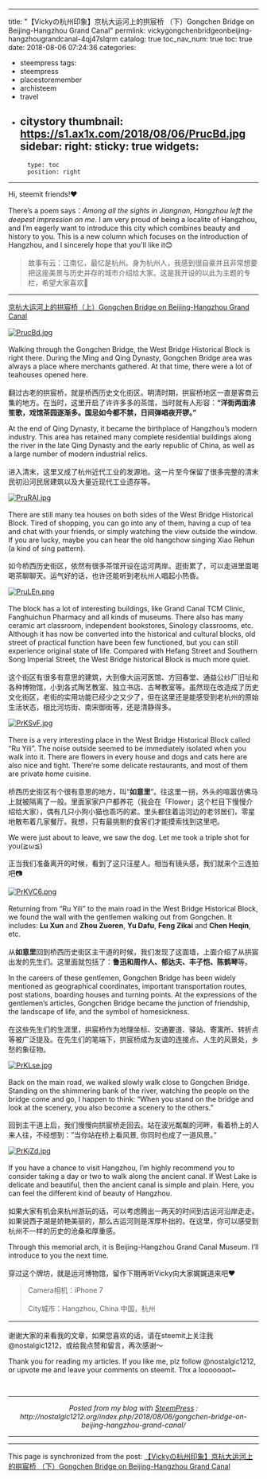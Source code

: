 
---
title: "【Vickyの杭州印象】京杭大运河上的拱宸桥 （下）Gongchen Bridge on Beijing-Hangzhou Grand Canal"
permlink: vickygongchenbridgeonbeijing-hangzhougrandcanal-4qj47slqrm
catalog: true
toc_nav_num: true
toc: true
date: 2018-08-06 07:24:36
categories:
- steempress
tags:
- steempress
- placestoremember
- archisteem
- travel
- citystory
thumbnail: https://s1.ax1x.com/2018/08/06/PrucBd.jpg
sidebar:
    right:
        sticky: true
widgets:
    -
        type: toc
        position: right
---


Hi, steemit friends!❤️
<div class="markdown-here-wrapper" data-md-url="http://nostalgic1212.org/wp-admin/post.php?post=1023&amp;action=edit">
<p style="margin: 0px 0px 1.2em !important;">There’s a poem says：<em>Among all the sights in Jiangnan, Hangzhou left the deepest impression on me</em>. I am very proud of being a localite of Hangzhou, and I’m eagerly want to introduce this city which combines beauty and history to you. This is a new column which focuses on the introduction of Hangzhou, and I sincerely hope that you'll like it😊
<blockquote>故事有云：江南忆，最忆是杭州。身为杭州人，我感到很自豪并且非常想要把这座美景与历史并存的城市介绍给大家。这是我开设的以此为主题的专栏，希望大家喜欢🎉</blockquote></p>


<hr /><p style="margin: 0px 0px 1.2em !important;"><a href="https://steemit.com/citystory/@nostalgic1212/vicky-a-city-a-story-photo-weekly-contest-30-bridge-30">京杭大运河上的拱宸桥（上）Gongchen Bridge on Beijing-Hangzhou Grand Canal</a></p>
<p style="margin: 0px 0px 1.2em !important;"><a href="https://imgchr.com/i/PrucBd"><img src="https://s1.ax1x.com/2018/08/06/PrucBd.jpg" alt="PrucBd.jpg" /><br/></a></p>
<p style="margin: 0px 0px 1.2em !important;">Walking through the Gongchen Bridge, the West Bridge Historical Block is right there. During the Ming and Qing Dynasty, Gongchen Bridge area was always a place where merchants gathered. At that time, there were a lot of teahouses opened here.
<p>翻过古老的拱宸桥，就是桥西历史文化街区。明清时期，拱宸桥地区一直是客商云集的地方。在当时，这里开启了许许多多的茶馆，当时就有人形容：<strong>“洋街两面沸笙歌，戏馆茶园逐渐多。国忌如今都不禁，日间弹唱夜开锣。”</strong></p>
<p style="margin: 0px 0px 1.2em !important;">At the end of Qing Dynasty, it became the birthplace of Hangzhou’s modern industry. This area has retained many complete residential buildings along the river in the late Qing Dynasty and the early republic of China, as well as a large number of modern industrial relics.
<p>进入清末，这里又成了杭州近代工业的发源地。这一片至今保留了很多完整的清末民初沿河民居建筑以及大量近现代工业遗存等。</p>
<p style="margin: 0px 0px 1.2em !important;"><a href="https://imgchr.com/i/PruRAI"><img src="https://s1.ax1x.com/2018/08/06/PruRAI.jpg" alt="PruRAI.jpg" /><br/></a></p>
<p style="margin: 0px 0px 1.2em !important;">There are still many tea houses on both sides of the West Bridge Historical Block. Tired of shopping, you can go into any of them, having a cup of tea and chat with your friends, or simply watching the view outside the window. If you are lucky, maybe you can hear the old hangchow singing Xiao Rehun (a kind of sing pattern).
<p>如今桥西历史街区，依然有很多茶馆开设在运河两岸。逛街累了，可以走进里面喝喝茶聊聊天。运气好的话，也许还能听到老杭州人唱起小热昏。</p>
<p style="margin: 0px 0px 1.2em !important;"><a href="https://imgchr.com/i/PruLEn"><img src="https://s1.ax1x.com/2018/08/06/PruLEn.png" alt="PruLEn.png" /><br/></a></p>
<p style="margin: 0px 0px 1.2em !important;">The block has a lot of interesting buildings, like Grand Canal TCM Clinic, Fanghuichun Pharmacy and all kinds of museums. There also has many ceramic art classroom, independent bookstores, Sinology classrooms, etc. Although it has now be converted into the historical and cultural blocks, old street of practical function have been few functioned, but you can still experience original state of life. Compared with Hefang Street and Southern Song Imperial Street, the West Bridge historical Block is much more quiet.
<p>这个街区有很多有意思的建筑，大到像大运河医馆、方回春堂、通益公纱厂旧址和各种博物馆，小到各式陶艺教室、独立书店、古琴教室等。虽然现在改造成了历史文化街区，老街的实用功能已经少之又少了，但在这里还是能感受到老杭州的原始生活状态，相比河坊街、南宋御街等，还是清静得多。</p>
<p style="margin: 0px 0px 1.2em !important;"><a href="https://imgchr.com/i/PrKSvF"><img src="https://s1.ax1x.com/2018/08/06/PrKSvF.jpg" alt="PrKSvF.jpg" /><br/></a></p>
<p style="margin: 0px 0px 1.2em !important;">There is a very interesting place in the West Bridge Historical Block called “Ru Yili”. The noise outside seemed to be immediately isolated when you walk into it. There are flowers in every house and dogs and cats here are also nice and tight. There’re some delicate restaurants, and most of them are private home cuisine.
<p>桥西历史街区有个很有意思的地方，叫“<strong>如意里</strong>”。往这里一拐，外头的喧嚣仿佛马上就被隔离了一般。里面家家户户都养花（我会在「Flower」这个栏目下慢慢介绍给大家），偶有几只小狗小猫也乖巧的紧。里头都住着运河边的老邻居们，零星地散布着几家餐厅。我想，只有最挑剔的食客们才能摸索找到这里吧。</p>
<p style="margin: 0px 0px 1.2em !important;">We were just about to leave, we saw the dog. Let me took a triple shot for you(≧ω≦)</p>
<p>正当我们准备离开的时候，看到了这只汪星人。相当有镜头感，我们就来个三连拍吧📷</p>
<p style="margin: 0px 0px 1.2em !important;">
<a href="https://imgchr.com/i/PrKVC6"><img src="https://s1.ax1x.com/2018/08/06/PrKVC6.png" alt="PrKVC6.png" /><br/></a>
<p style="margin: 0px 0px 1.2em !important;">Returning from “Ru Yili” to the main road in the West Bridge Historical Block, we found the wall with the gentlemen walking out from Gongchen. It includes: <strong>Lu Xun</strong> and <strong>Zhou Zuoren</strong>, <strong>Yu Dafu</strong>, <strong>Feng Zikai</strong> and <strong>Chen Heqin</strong>, etc.</p>
<p>从<strong>如意里</strong>回到桥西历史街区主干道的时候，我们发现了这面墙，上面介绍了从拱宸出发的先生们。这里面就包括了：<strong>鲁迅和周作人、郁达夫、丰子恺、陈鹤琴</strong>等。</p>
<p style="margin: 0px 0px 1.2em !important;">In the careers of these gentlemen, Gongchen Bridge has been widely mentioned as geographical coordinates, important transportation routes, post stations, boarding houses and turning points. At the expressions of the gentlemen’s articles, Gongchen Bridge became the junction of friendship, the landscape of life, and the symbol of homesickness.
<p>在这些先生们的生涯里，拱宸桥作为地理坐标、交通要道、驿站、寄寓所、转折点等被广泛提及。在先生们的笔端下，拱宸桥成为友谊的连接点、人生的风景处，乡愁的象征物。</p>
<p style="margin: 0px 0px 1.2em !important;"><a href="https://imgchr.com/i/PrKLse"><img src="https://s1.ax1x.com/2018/08/06/PrKLse.jpg" alt="PrKLse.jpg" /><br/></a></p>
<p style="margin: 0px 0px 1.2em !important;">Back on the main road, we walked slowly walk close to Gongchen Bridge. Standing on the shimmering bank of the river, watching the people on the bridge come and go, I happen to think: “When you stand on the bridge and look at the scenery, you also become a scenery to the others.”
<p>回到主干道上后，我们慢慢向拱宸桥走回去。站在波光粼粼的河畔，看着桥上的人来人往，不经想到：”当你站在桥上看风景, 你同时也成了一道风景。”</p>
<p style="margin: 0px 0px 1.2em !important;"><a href="https://imgchr.com/i/PrKjZd"><img src="https://s1.ax1x.com/2018/08/06/PrKjZd.jpg" alt="PrKjZd.jpg" /><br/></a></p>
<p style="margin: 0px 0px 1.2em !important;">If you have a chance to visit Hangzhou, I’m highly recommend you to consider taking a day or two to walk along the ancient canal. If West Lake is delicate and beautiful, then the ancient canal is simple and plain. Here, you can feel the different kind of beauty of Hangzhou.
<p>如果大家有机会来杭州游玩的话，可以考虑腾出一两天的时间到古运河沿岸走走。如果说西子湖是娇艳美丽的，那么古运河则是浑厚朴拙的。在这里，你可以感受到杭州不一样的历史的沧桑和厚重感。</p>
<p style="margin: 0px 0px 1.2em !important;">Through this memorial arch, it is Beijing-Hangzhou Grand Canal Museum. I’ll introduce to you the next time.
<p>穿过这个牌坊，就是运河博物馆，留作下期再听Vicky向大家娓娓道来吧❤️</p>

<blockquote><p style="margin: 0px 0px 1.2em !important;">Camera相机：iPhone 7</p>
<p style="margin: 0px 0px 1.2em !important;">City城市：Hangzhou, China 中国，杭州</p></blockquote>


<hr />
<p style="margin: 0px 0px 1.2em !important;"><p>谢谢大家的来看我的文章，如果您喜欢的话，请在steemit上关注我@nostalgic1212，或给我点赞和留言，再次感谢～</p>
<p>Thank you for reading my articles. If you like me, plz follow @nostalgic1212, or upvote me and leave your comments on steemit. Thx a looooooot~</p>

<div style="height: 0; width: 0; max-height: 0; max-width: 0; overflow: hidden; font-size: 0em; padding: 0; margin: 0;" title="MDH:PHA+SGksIHN0ZWVtaXQgZnJpZW5kcyE8aW1nIGRyYWdnYWJsZT0iZmFsc2UiIGRhdGEtbWNlLXJl c2l6ZT0iZmFsc2UiIGRhdGEtbWNlLXBsYWNlaG9sZGVyPSIxIiBkYXRhLXdwLWVtb2ppPSIxIiBj bGFzcz0iZW1vamkiIGFsdD0i4p2k77iPIiBzcmM9Imh0dHBzOi8vcy53Lm9yZy9pbWFnZXMvY29y ZS9lbW9qaS8xMS9zdmcvMjc2NC5zdmciPjxicj5UaGVyZSdzIGEgcG9lbSBzYXlz77yaKkFtb25n IGFsbCB0aGUgc2lnaHRzIGluIEppYW5nbmFuLCBIYW5nemhvdSBsZWZ0IHRoZSBkZWVwZXN0IGlt cHJlc3Npb24gb24gbWUqLiBJIGFtIHZlcnkgcHJvdWQgb2YgYmVpbmcgYSBsb2NhbGl0ZSBvZiBI YW5nemhvdSwgYW5kIEknbSBlYWdlcmx5IHdhbnQgdG8gaW50cm9kdWNlIHRoaXMgY2l0eSB3aGlj aCBjb21iaW5lcyBiZWF1dHkgYW5kIGhpc3RvcnkgdG8geW91LiBUaGlzIGlzIGEgbmV3IGNvbHVt biB3aGljaCBmb2N1c2VzIG9uIHRoZSBpbnRyb2R1Y3Rpb24gb2YgSGFuZ3pob3UsIGFuZCBJIHNp bmNlcmVseSBob3BlIHRoYXQgeW914oCYbGwgbGlrZSBpdDxpbWcgZHJhZ2dhYmxlPSJmYWxzZSIg ZGF0YS1tY2UtcmVzaXplPSJmYWxzZSIgZGF0YS1tY2UtcGxhY2Vob2xkZXI9IjEiIGRhdGEtd3At ZW1vamk9IjEiIGNsYXNzPSJlbW9qaSIgYWx0PSLtoL3tuIoiIHNyYz0iaHR0cHM6Ly9zLncub3Jn L2ltYWdlcy9jb3JlL2Vtb2ppLzExL3N2Zy8xZjYwYS5zdmciPjxicj7mlYXkuovmnInkupHvvJrm sZ/ljZflv4bvvIzmnIDlv4bmmK/mna3lt57jgILouqvkuLrmna3lt57kurrvvIzmiJHmhJ/liLDl vojoh6rosarlubbkuJTpnZ7luLjmg7PopoHmiorov5nluqfnvo7mma/kuI7ljoblj7LlubblrZjn moTln47luILku4vnu43nu5nlpKflrrbjgILov5nmmK/miJHlvIDorr7nmoTku6XmraTkuLrkuLvp opjnmoTkuJPmoI/vvIzluIzmnJvlpKflrrbllpzmrKI8aW1nIGRyYWdnYWJsZT0iZmFsc2UiIGRh dGEtbWNlLXJlc2l6ZT0iZmFsc2UiIGRhdGEtbWNlLXBsYWNlaG9sZGVyPSIxIiBkYXRhLXdwLWVt b2ppPSIxIiBjbGFzcz0iZW1vamkiIGFsdD0i7aC87b6JIiBzcmM9Imh0dHBzOi8vcy53Lm9yZy9p bWFnZXMvY29yZS9lbW9qaS8xMS9zdmcvMWYzODkuc3ZnIj48L3A+PHA+PGJyIGRhdGEtbWNlLWJv Z3VzPSIxIj48L3A+PGhyPjxwPjxiciBkYXRhLW1jZS1ib2d1cz0iMSI+PC9wPjxwPlvkuqzmna3l pKfov5DmsrPkuIrnmoTmi7HlrrjmoaXvvIjkuIrvvIlHb25nY2hlbiBCcmlkZ2Ugb24gQmVpamlu Zy1IYW5nemhvdSBHcmFuZCBDYW5hbF0oaHR0cHM6Ly9zdGVlbWl0LmNvbS9jaXR5c3RvcnkvQG5v c3RhbGdpYzEyMTIvdmlja3ktYS1jaXR5LWEtc3RvcnktcGhvdG8td2Vla2x5LWNvbnRlc3QtMzAt YnJpZGdlLTMwKTwvcD48cD5bIVtQcnVjQmQuanBnXShodHRwczovL3MxLmF4MXguY29tLzIwMTgv MDgvMDYvUHJ1Y0JkLmpwZyldKGh0dHBzOi8vaW1nY2hyLmNvbS9pL1BydWNCZCk8L3A+PHA+V2Fs a2luZyB0aHJvdWdoIHRoZSBHb25nY2hlbiBCcmlkZ2UsIHRoZSBXZXN0IEJyaWRnZSBIaXN0b3Jp Y2FsIEJsb2NrIGlzIHJpZ2h0IHRoZXJlLiBEdXJpbmcgdGhlIE1pbmcgYW5kIFFpbmcgRHluYXN0 eSwgR29uZ2NoZW4gQnJpZGdlIGFyZWEgd2FzIGFsd2F5cyBhIHBsYWNlIHdoZXJlIG1lcmNoYW50 cyBnYXRoZXJlZC4gQXQgdGhhdCB0aW1lLCB0aGVyZSB3ZXJlIGEgbG90IG9mIHRlYWhvdXNlcyBv cGVuZWQgaGVyZS48YnI+57+76L+H5Y+k6ICB55qE5oux5a645qGl77yM5bCx5piv5qGl6KW/5Y6G 5Y+y5paH5YyW6KGX5Yy644CC5piO5riF5pe25pyf77yM5oux5a645qGl5Zyw5Yy65LiA55u05piv 5a6i5ZWG5LqR6ZuG55qE5Zyw5pa544CC5Zyo5b2T5pe277yM6L+Z6YeM5byA5ZCv5LqG6K646K64 5aSa5aSa55qE6Iy26aaG77yM5b2T5pe25bCx5pyJ5Lq65b2i5a6577yaPGJyPioq4oCc5rSL6KGX 5Lik6Z2i5rK456yZ5q2M77yM5oiP6aaG6Iy25Zut6YCQ5riQ5aSa44CC5Zu95b+M5aaC5LuK6YO9 5LiN56aB77yM5pel6Ze05by55ZSx5aSc5byA6ZSj44CC4oCdKio8L3A+PHA+QXQgdGhlIGVuZCBv ZiBRaW5nIER5bmFzdHksIGl0IGJlY2FtZSB0aGUgYmlydGhwbGFjZSBvZiBIYW5nemhvdSdzIG1v ZGVybiBpbmR1c3RyeS4gVGhpcyBhcmVhIGhhcyByZXRhaW5lZCBtYW55IGNvbXBsZXRlIHJlc2lk ZW50aWFsIGJ1aWxkaW5ncyBhbG9uZyB0aGUgcml2ZXIgaW4gdGhlIGxhdGUgUWluZyBEeW5hc3R5 IGFuZCB0aGUgZWFybHkgcmVwdWJsaWMgb2YgQ2hpbmEsIGFzIHdlbGwgYXMgYSBsYXJnZSBudW1i ZXIgb2YgbW9kZXJuIGluZHVzdHJpYWwgcmVsaWNzLjxicj7ov5vlhaXmuIXmnKvvvIzov5nph4zl j4jmiJDkuobmna3lt57ov5Hku6Plt6XkuJrnmoTlj5HmupDlnLDjgILov5nkuIDniYfoh7Pku4rk v53nlZnkuoblvojlpJrlrozmlbTnmoTmuIXmnKvmsJHliJ3msr/msrPmsJHlsYXlu7rnrZHku6Xl j4rlpKfph4/ov5HnjrDku6Plt6XkuJrpgZflrZjnrYnjgII8L3A+PHA+WyFbUHJ1UkFJLmpwZ10o aHR0cHM6Ly9zMS5heDF4LmNvbS8yMDE4LzA4LzA2L1BydVJBSS5qcGcpXShodHRwczovL2ltZ2No ci5jb20vaS9QcnVSQUkpPC9wPjxwPlRoZXJlIGFyZSBzdGlsbCBtYW55IHRlYSBob3VzZXMgb24g Ym90aCBzaWRlcyBvZiB0aGUgV2VzdCBCcmlkZ2UgSGlzdG9yaWNhbCBCbG9jay4gVGlyZWQgb2Yg c2hvcHBpbmcsIHlvdSBjYW4gZ28gaW50byBhbnkgb2YgdGhlbSwgaGF2aW5nIGEgY3VwIG9mIHRl YSBhbmQgY2hhdCB3aXRoIHlvdXIgZnJpZW5kcywgb3Igc2ltcGx5IHdhdGNoaW5nIHRoZSB2aWV3 IG91dHNpZGUgdGhlIHdpbmRvdy4gSWYgeW91IGFyZSBsdWNreSwgbWF5YmUgeW91IGNhbiBoZWFy IHRoZSBvbGQgaGFuZ2Nob3cgc2luZ2luZyBYaWFvIFJlaHVuIChhIGtpbmQgb2Ygc2luZyBwYXR0 ZXJuKS48YnI+5aaC5LuK5qGl6KW/5Y6G5Y+y6KGX5Yy677yM5L6d54S25pyJ5b6I5aSa6Iy26aaG 5byA6K6+5Zyo6L+Q5rKz5Lik5bK444CC6YCb6KGX57Sv5LqG77yM5Y+v5Lul6LWw6L+b6YeM6Z2i 5Zad5Zad6Iy26IGK6IGK5aSp44CC6L+Q5rCU5aW955qE6K+d77yM5Lmf6K646L+Y6IO95ZCs5Yiw 6ICB5p2t5bee5Lq65ZSx6LW35bCP54Ot5piP44CCPC9wPjxwPlshW1BydUxFbi5wbmddKGh0dHBz Oi8vczEuYXgxeC5jb20vMjAxOC8wOC8wNi9QcnVMRW4ucG5nKV0oaHR0cHM6Ly9pbWdjaHIuY29t L2kvUHJ1TEVuKTwvcD48cD5UaGUgYmxvY2sgaGFzIGEgbG90IG9mIGludGVyZXN0aW5nIGJ1aWxk aW5ncywgbGlrZSBHcmFuZCBDYW5hbCBUQ00gQ2xpbmljLCBGYW5naHVpY2h1biBQaGFybWFjeSBh bmQgYWxsIGtpbmRzIG9mIG11c2V1bXMuIFRoZXJlIGFsc28gaGFzIG1hbnkgY2VyYW1pYyBhcnQg Y2xhc3Nyb29tLCBpbmRlcGVuZGVudCBib29rc3RvcmVzLCBTaW5vbG9neSBjbGFzc3Jvb21zLCBl dGMuIEFsdGhvdWdoIGl0IGhhcyBub3cgYmUgY29udmVydGVkIGludG8gdGhlIGhpc3RvcmljYWwg YW5kIGN1bHR1cmFsIGJsb2Nrcywgb2xkIHN0cmVldCBvZiBwcmFjdGljYWwgZnVuY3Rpb24gaGF2 ZSBiZWVuIGZldyBmdW5jdGlvbmVkLCBidXQgeW91IGNhbiBzdGlsbCBleHBlcmllbmNlIG9yaWdp bmFsIHN0YXRlIG9mIGxpZmUuIENvbXBhcmVkIHdpdGggSGVmYW5nIFN0cmVldCBhbmQgU291dGhl cm4gU29uZyBJbXBlcmlhbCBTdHJlZXQsIHRoZSBXZXN0IEJyaWRnZSBoaXN0b3JpY2FsIEJsb2Nr IGlzIG11Y2ggbW9yZSBxdWlldC48YnI+6L+Z5Liq6KGX5Yy65pyJ5b6I5aSa5pyJ5oSP5oCd55qE 5bu6562R77yM5aSn5Yiw5YOP5aSn6L+Q5rKz5Yy76aaG44CB5pa55Zue5pil5aCC44CB6YCa55uK 5YWs57qx5Y6C5pen5Z2A5ZKM5ZCE56eN5Y2a54mp6aaG77yM5bCP5Yiw5ZCE5byP6Zm26Im65pWZ 5a6k44CB54us56uL5Lmm5bqX44CB5Y+k55C05pWZ5a6k562J44CC6Jm954S2546w5Zyo5pS56YCg 5oiQ5LqG5Y6G5Y+y5paH5YyW6KGX5Yy677yM6ICB6KGX55qE5a6e55So5Yqf6IO95bey57uP5bCR 5LmL5Y+I5bCR5LqG77yM5L2G5Zyo6L+Z6YeM6L+Y5piv6IO95oSf5Y+X5Yiw6ICB5p2t5bee55qE 5Y6f5aeL55Sf5rS754q25oCB77yM55u45q+U5rKz5Z2K6KGX44CB5Y2X5a6L5b6h6KGX562J77yM 6L+Y5piv5riF6Z2Z5b6X5aSa44CCPC9wPjxwPlshW1ByS1N2Ri5qcGddKGh0dHBzOi8vczEuYXgx eC5jb20vMjAxOC8wOC8wNi9QcktTdkYuanBnKV0oaHR0cHM6Ly9pbWdjaHIuY29tL2kvUHJLU3ZG KTwvcD48cD5UaGVyZSBpcyBhIHZlcnkgaW50ZXJlc3RpbmcgcGxhY2UgaW4gdGhlIFdlc3QgQnJp ZGdlIEhpc3RvcmljYWwgQmxvY2sgY2FsbGVkICJSdSBZaWxpIi4gVGhlIG5vaXNlIG91dHNpZGUg c2VlbWVkIHRvIGJlIGltbWVkaWF0ZWx5IGlzb2xhdGVkIHdoZW4geW91IHdhbGsgaW50byBpdC4g VGhlcmUgYXJlIGZsb3dlcnMgaW4gZXZlcnkgaG91c2UgYW5kIGRvZ3MgYW5kIGNhdHMgaGVyZSBh cmUgYWxzbyBuaWNlIGFuZCB0aWdodC4gVGhlcmUncmUgc29tZSBkZWxpY2F0ZSByZXN0YXVyYW50 cywgYW5kIG1vc3Qgb2YgdGhlbSBhcmUgcHJpdmF0ZSBob21lIGN1aXNpbmUuPGJyPuahpeilv+WO huWPsuihl+WMuuacieS4quW+iOacieaEj+aAneeahOWcsOaWue+8jOWPq+KAnCoq5aaC5oSP6YeM KirigJ3jgILlvoDov5nph4zkuIDmi5DvvIzlpJblpLTnmoTllqflmqPku7/kvZvpqazkuIrlsLHo oqvpmpTnprvkuobkuIDoiKzjgILph4zpnaLlrrblrrbmiLfmiLfpg73lhbvoirHvvIjmiJHkvJrl nKjjgIxGbG93ZXLjgI3ov5nkuKrmoI/nm67kuIvmhaLmhaLku4vnu43nu5nlpKflrrbvvInvvIzl gbbmnInlh6Dlj6rlsI/ni5flsI/njKvkuZ/kuZblt6fnmoTntKfjgILph4zlpLTpg73kvY/nnYDo v5DmsrPovrnnmoTogIHpgrvlsYXku6zvvIzpm7bmmJ/lnLDmlaPluIPnnYDlh6DlrrbppJDljoXj gILmiJHmg7PvvIzlj6rmnInmnIDmjJHliZTnmoTpo5/lrqLku6zmiY3og73mkbjntKLmib7liLDo v5nph4zlkKfjgII8L3A+PHA+V2Ugd2VyZSBqdXN0IGFib3V0IHRvIGxlYXZlLCB3ZSBzYXcgdGhl IGRvZy4gTGV0IG1lIHRvb2sgYSB0cmlwbGUgc2hvdCBmb3IgeW91KCriiafPieKJpik8YnI+5q2j 5b2T5oiR5Lus5YeG5aSH56a75byA55qE5pe25YCZ77yM55yL5Yiw5LqG6L+Z5Y+q5rGq5pif5Lq6 44CC55u45b2T5pyJ6ZWc5aS05oSf77yM5oiR5Lus5bCx5p2l5Liq5LiJ6L+e5ouN5ZCnPGltZyBk cmFnZ2FibGU9ImZhbHNlIiBkYXRhLW1jZS1yZXNpemU9ImZhbHNlIiBkYXRhLW1jZS1wbGFjZWhv bGRlcj0iMSIgZGF0YS13cC1lbW9qaT0iMSIgY2xhc3M9ImVtb2ppIiBhbHQ9Iu2gve2ztyIgc3Jj PSJodHRwczovL3Mudy5vcmcvaW1hZ2VzL2NvcmUvZW1vamkvMTEvc3ZnLzFmNGY3LnN2ZyI+PC9w PjxwPlshW1ByS1ZDNi5wbmddKGh0dHBzOi8vczEuYXgxeC5jb20vMjAxOC8wOC8wNi9QcktWQzYu cG5nKV0oaHR0cHM6Ly9pbWdjaHIuY29tL2kvUHJLVkM2KTwvcD48cD5SZXR1cm5pbmcgZnJvbSDi gJxSdSBZaWxp4oCdIHRvIHRoZSBtYWluIHJvYWQgaW4gdGhlIFdlc3QgQnJpZGdlIEhpc3Rvcmlj YWwgQmxvY2ssIHdlIGZvdW5kIHRoZSB3YWxsIHdpdGggdGhlIGdlbnRsZW1lbiB3YWxraW5nIG91 dCBmcm9tIEdvbmdjaGVuLiBJdCBpbmNsdWRlczogKipMdSBYdW4qKiBhbmQgKipaaG91IFp1b3Jl bioqLCAqKll1IERhZnUqKiwgKipGZW5nIFppa2FpKiogYW5kICoqQ2hlbiBIZXFpbioqLCBldGMu PGJyPuS7jioq5aaC5oSP6YeMKirlm57liLDmoaXopb/ljoblj7LooZfljLrkuLvlubLpgZPnmoTm l7blgJnvvIzmiJHku6zlj5HnjrDkuobov5npnaLlopnvvIzkuIrpnaLku4vnu43kuobku47mi7Hl rrjlh7rlj5HnmoTlhYjnlJ/ku6zjgILov5nph4zpnaLlsLHljIXmi6zkuobvvJoqKumygei/heWS jOWRqOS9nOS6uuOAgemDgei+vuWkq+OAgeS4sOWtkOaBuuOAgemZiOm5pOeQtCoq562J44CCPC9w PjxwPkluIHRoZSBjYXJlZXJzIG9mIHRoZXNlIGdlbnRsZW1lbiwgR29uZ2NoZW4gQnJpZGdlIGhh cyBiZWVuIHdpZGVseSBtZW50aW9uZWQgYXMgZ2VvZ3JhcGhpY2FsIGNvb3JkaW5hdGVzLCBpbXBv cnRhbnQgdHJhbnNwb3J0YXRpb24gcm91dGVzLCBwb3N0IHN0YXRpb25zLCBib2FyZGluZyBob3Vz ZXMgYW5kIHR1cm5pbmcgcG9pbnRzLiBBdCB0aGUgZXhwcmVzc2lvbnMgb2YgdGhlIGdlbnRsZW1l bidzIGFydGljbGVzLCBHb25nY2hlbiBCcmlkZ2UgYmVjYW1lIHRoZSBqdW5jdGlvbiBvZiBmcmll bmRzaGlwLCB0aGUgbGFuZHNjYXBlIG9mIGxpZmUsIGFuZCB0aGUgc3ltYm9sIG9mIGhvbWVzaWNr bmVzcy48YnI+5Zyo6L+Z5Lqb5YWI55Sf5Lus55qE55Sf5rav6YeM77yM5oux5a645qGl5L2c5Li6 5Zyw55CG5Z2Q5qCH44CB5Lqk6YCa6KaB6YGT44CB6am/56uZ44CB5a+E5a+T5omA44CB6L2s5oqY 54K5562J6KKr5bm/5rOb5o+Q5Y+K44CC5Zyo5YWI55Sf5Lus55qE56yU56uv5LiL77yM5oux5a64 5qGl5oiQ5Li65Y+L6LCK55qE6L+e5o6l54K544CB5Lq655Sf55qE6aOO5pmv5aSE77yM5Lmh5oSB 55qE6LGh5b6B54mp44CCPC9wPjxwPlshW1ByS0xzZS5qcGddKGh0dHBzOi8vczEuYXgxeC5jb20v MjAxOC8wOC8wNi9QcktMc2UuanBnKV0oaHR0cHM6Ly9pbWdjaHIuY29tL2kvUHJLTHNlKTwvcD48 cD5CYWNrIG9uIHRoZSBtYWluIHJvYWQsIHdlIHdhbGtlZCBzbG93bHkgd2FsayBjbG9zZSB0byBH b25nY2hlbiBCcmlkZ2UuIFN0YW5kaW5nIG9uIHRoZSBzaGltbWVyaW5nIGJhbmsgb2YgdGhlIHJp dmVyLCB3YXRjaGluZyB0aGUgcGVvcGxlIG9uIHRoZSBicmlkZ2UgY29tZSBhbmQgZ28sIEkgaGFw cGVuIHRvIHRoaW5rOiAiV2hlbiB5b3Ugc3RhbmQgb24gdGhlIGJyaWRnZSBhbmQgbG9vayBhdCB0 aGUgc2NlbmVyeSwgeW91IGFsc28gYmVjb21lIGEgc2NlbmVyeSB0byB0aGUgb3RoZXJzLiI8L3A+ PHA+5Zue5Yiw5Li75bmy6YGT5LiK5ZCO77yM5oiR5Lus5oWi5oWi5ZCR5oux5a645qGl6LWw5Zue 5Y6744CC56uZ5Zyo5rOi5YWJ57K857K855qE5rKz55WU77yM55yL552A5qGl5LiK55qE5Lq65p2l 5Lq65b6A77yM5LiN57uP5oOz5Yiw77yaIuW9k+S9oOermeWcqOahpeS4iueci+mjjuaZrywg5L2g 5ZCM5pe25Lmf5oiQ5LqG5LiA6YGT6aOO5pmv44CCIjwvcD48cD5bIVtQcktqWmQuanBnXShodHRw czovL3MxLmF4MXguY29tLzIwMTgvMDgvMDYvUHJLalpkLmpwZyldKGh0dHBzOi8vaW1nY2hyLmNv bS9pL1ByS2paZCk8L3A+PHA+SWYgeW91IGhhdmUgYSBjaGFuY2UgdG8gdmlzaXQgSGFuZ3pob3Us IEknbSBoaWdobHkgcmVjb21tZW5kIHlvdSB0byBjb25zaWRlciB0YWtpbmcgYSBkYXkgb3IgdHdv IHRvIHdhbGsgYWxvbmcgdGhlIGFuY2llbnQgY2FuYWwuIElmIFdlc3QgTGFrZSBpcyBkZWxpY2F0 ZSBhbmQgYmVhdXRpZnVsLCB0aGVuIHRoZSBhbmNpZW50IGNhbmFsIGlzIHNpbXBsZSBhbmQgcGxh aW4uIEhlcmUsIHlvdSBjYW4gZmVlbCB0aGUgZGlmZmVyZW50IGtpbmQgb2YgYmVhdXR5IG9mIEhh bmd6aG91Ljxicj7lpoLmnpzlpKflrrbmnInmnLrkvJrmnaXmna3lt57muLjnjqnnmoTor53vvIzl j6/ku6XogIPomZHohb7lh7rkuIDkuKTlpKnnmoTml7bpl7TliLDlj6Tov5DmsrPmsr/lsrjotbDo tbDjgILlpoLmnpzor7Topb/lrZDmuZbmmK/lqIfoibPnvo7kuL3nmoTvvIzpgqPkuYjlj6Tov5Dm srPliJnmmK/mtZHljprmnLTmi5nnmoTjgILlnKjov5nph4zvvIzkvaDlj6/ku6XmhJ/lj5fliLDm na3lt57kuI3kuIDmoLfnmoTljoblj7LnmoTmsqfmoZHlkozljprph43mhJ/jgII8L3A+PHA+VGhy b3VnaCB0aGlzIG1lbW9yaWFsIGFyY2gsIGl0IGlzIEJlaWppbmctSGFuZ3pob3UgR3JhbmQgQ2Fu YWwgTXVzZXVtLiBJJ2xsIGludHJvZHVjZSB0byB5b3UgdGhlIG5leHQgdGltZS48YnI+56m/6L+H 6L+Z5Liq54mM5Z2K77yM5bCx5piv6L+Q5rKz5Y2a54mp6aaG77yM55WZ5L2c5LiL5pyf5YaN5ZCs Vmlja3nlkJHlpKflrrblqJPlqJPpgZPmnaXlkKc8aW1nIGRyYWdnYWJsZT0iZmFsc2UiIGRhdGEt bWNlLXJlc2l6ZT0iZmFsc2UiIGRhdGEtbWNlLXBsYWNlaG9sZGVyPSIxIiBkYXRhLXdwLWVtb2pp PSIxIiBjbGFzcz0iZW1vamkiIGFsdD0i4p2k77iPIiBzcmM9Imh0dHBzOi8vcy53Lm9yZy9pbWFn ZXMvY29yZS9lbW9qaS8xMS9zdmcvMjc2NC5zdmciPjwvcD48cD5DYW1lcmHnm7jmnLrvvJppUGhv bmUgNzxicj5DaXR55Z+O5biC77yaSGFuZ3pob3UsIENoaW5hIOS4reWbve+8jOadreW3njwvcD48 cD48YnI+PC9wPjxocj48cD48YnI+PC9wPjxwPuiwouiwouWkp+WutueahOadpeeci+aIkeeahOaW h+eroO+8jOWmguaenOaCqOWWnOasoueahOivne+8jOivt+WcqHN0ZWVtaXTkuIrlhbPms6jmiJFA bm9zdGFsZ2ljMTIxMu+8jOaIlue7meaIkeeCuei1nuWSjOeVmeiogO+8jOWGjeasoeaEn+iwou+9 njwvcD48cD5UaGFuayB5b3UgZm9yIHJlYWRpbmcgbXkgYXJ0aWNsZXMuIElmIHlvdSBsaWtlIG1l LCBwbHogZm9sbG93IEBub3N0YWxnaWMxMjEyLCBvciB1cHZvdGUgbWUgYW5kIGxlYXZlIHlvdXIg Y29tbWVudHMgb24gc3RlZW1pdC4gVGh4IGEgbG9vb29vb290fjwvcD4=">​</div>
</div>
&nbsp; <br /><center><hr/><em>Posted from my blog with <a href='https://wordpress.org/plugins/steempress/'>SteemPress</a> : http://nostalgic1212.org/index.php/2018/08/06/gongchen-bridge-on-beijing-hangzhou-grand-canal/ </em><hr/></center>

- - -

This page is synchronized from the post: [【Vickyの杭州印象】京杭大运河上的拱宸桥 （下）Gongchen Bridge on Beijing-Hangzhou Grand Canal](https://steemit.com/@nostalgic1212/vickygongchenbridgeonbeijing-hangzhougrandcanal-4qj47slqrm)
